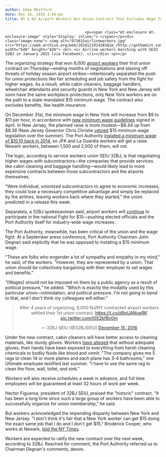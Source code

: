 ```yaml
---
author: Emma Whitford
date: Dec 16, 2016 3:50 pm
title: NY & NJ Airport Workers Win Union Contract That Excludes Wage Increases, Benefits
---
```


	
										<p><span class="mt-enclosure mt-enclosure-image" style="display: inline;"> </span></p><div class="image-none"> <img alt="071615airlineworkers.jpg" src="https://web.archive.org/web/20161219142818im_/http://gothamist.com/attachments/nyc_ewhitford/071615airlineworkers.jpg" width="640" height="426"> <br> <i> Airline workers marching with SEIU 32BJ in January 2015 (via Facebook). </i></div> <p></p>

<p>The organizing strategy that won 8,000 <a href="https://web.archive.org/web/20161219142818/http://gothamist.com/2015/11/24/airline_jfk_lga_hunger_strike.php">airport workers</a> their first union contract on Thursday&#x2014;ending months of negotiations and staving off threats of holiday season airport strikes&#x2014;intentionally separated the push for union protections like fair scheduling and job safety from the fight for higher wages. As a result, while cabin cleaners, baggage handlers, wheelchair attendants and security guards in New York and New Jersey will soon have the same workplace protections, only New York workers are on the path to a state-mandated $15 minimum wage. The contract also excludes benefits, like health insurance. </p>

<p>On December 31st, the minimum wage in New York will increase from $9 to $11 per hour, in accordance with <a href="https://web.archive.org/web/20161219142818/http://gothamist.com/2016/04/04/cuomo_officially_signs_15_minimum_w.php">new minimum wage guidelines</a> signed in April. In New Jersey, the planned raise is more modest&#x2014;$8.44 up from $8.38 (New Jersey Governor Chris Christie <a href="https://web.archive.org/web/20161219142818/http://www.nytimes.com/2016/08/31/nyregion/christie-vetoes-minimum-wage-increase-for-new-jersey.html">vetoed</a> $15 minimum wage legislation over the summer). The Port Authority <a href="https://web.archive.org/web/20161219142818/http://gothamist.com/2016/09/21/new_jerseys_port_authority_employee.php">instated a minimum wage of $10.10 back in 2014</a>, so JFK and La Guardia workers will get a raise. Newark workers, between 1,500 and 2,000 of them, will not.</p>

<p>The logic, according to service workers union SEIU 32BJ, is that negotiating higher wages with subcontractors&#x2014;the companies that provide services like cabin cleaning and baggage handling&#x2014;would likely lead to more expensive contracts between those subcontractors and the airports themselves. </p>

<p>&quot;Were individual, unionized subcontractors to agree to economic increases, they could lose a necessary competitive advantage and simply be replaced by the airlines, leaving workers back where they started,&quot; the union predicted in a release this week. </p>

<p>Separately, a 32BJ spokeswoman said, airport workers will <a href="https://web.archive.org/web/20161219142818/http://gothamist.com/2016/01/18/lga_workers_protest_living_wage.php">continue</a> to participate in the national Fight for $15&#x2014;pushing elected officials and the Port Authority itself for industry-wide wage increases. </p>

<p>The Port Authority, meanwhile, has been critical of the union and the wage fight. At a September press conference, Port Authority Chairman John Degnan said explicitly that he was opposed to instating a $15 minimum wage.</p>

<p>&quot;These are folks who engender a lot of sympathy and empathy in my mind,&quot; he said, of the workers. &quot;However, they are represented by a union. That union should be collectively bargaining with their employer to set wages and benefits.&quot; </p>

<p>&quot;[Wages] should not be imposed on them by a public agency as a result of political pressure,&quot; he added. &quot;Which is exactly the modality used by this particular union&#x2014;intimidation, and political pressure. I&apos;m not going to bend to that, and I don&apos;t think my colleagues will either.&quot; </p>

<center><blockquote class="twitter-tweet" data-lang="en"><p lang="en" dir="ltr">After 4 years of organizing, 8,000 NJ/NY contracted airport workers settled their 1st union contract. <a href="https://web.archive.org/web/20161219142818/https://t.co/d9oUANueRK">https://t.co/d9oUANueRK</a> <a href="https://web.archive.org/web/20161219142818/https://t.co/I0X2bfBv0m">pic.twitter.com/I0X2bfBv0m</a></p>&#x2014; 32BJ SEIU (@32BJSEIU) <a href="https://web.archive.org/web/20161219142818/https://twitter.com/32BJSEIU/status/809420989922689024">December 15, 2016</a></blockquote>
<script async src="//web.archive.org/web/20161219142818js_/http://platform.twitter.com/widgets.js" charset="utf-8"></script></center>

<p>Under the new contract, cabin cleaners will have better access to cleaning materials, like sturdy gloves. Workers <a href="https://web.archive.org/web/20161219142818/http://gothamist.com/2015/06/17/jetblue_plane_cleaners_rights.php">have alleged</a> that without adequate gloves, their hands have been exposed to everything from harsh cleaning chemicals to bodily fluids like blood and vomit. &quot;The company gives me 5 rags to clean 14 or more planes and each plane has 3-4 bathrooms,&quot; one Ultimate employee testified last summer. &quot;I have to use the same rag to clean the floor, wall, toilet, and sink.&quot; </p>

<p>Workers will also receive schedules a week in advance, and full time employees will be guaranteed at least 32 hours of work per week. </p>

<p>Hector Figueroa, president of 32BJ SEIU, praised the &quot;historic&quot; contract. &quot;It has been a long time since such a large group of workers have been able to successfully organize for union membership,&quot; he said. </p>

<p>But workers acknowledged the impending disparity between New York and New Jersey. &quot;I don&apos;t think it&apos;s fair that a New York worker can get $15 doing the exact same job that I do and I don&apos;t get $15,&quot; Broderick Cooper, who works at Newark, <a href="https://web.archive.org/web/20161219142818/http://www.nytimes.com/2016/12/15/nyregion/new-union-contract-for-new-york-city-area-airports-does-not-cover-wages.html?rref=collection%2Fsectioncollection%2Fnyregion&amp;action=click&amp;contentCollection=nyregion&amp;region=rank&amp;module=package&amp;version=highlights&amp;contentPlacement=9&amp;pgtype=sectionfront">told the NY Times</a>. </p>

<p>Workers are expected to ratify the new contract over the next week, according to 32BJ. Reached for comment, the Port Authority referred us to Chairman Degnan&apos;s comments, above. </p>					
										
									
				